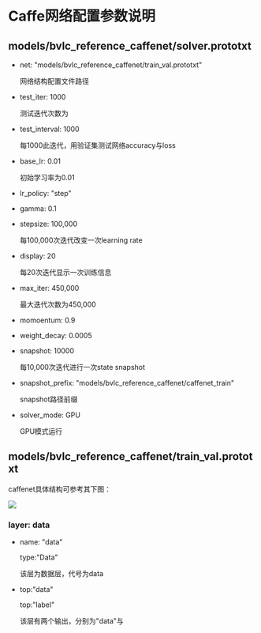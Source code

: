 # Caffe网络配置参数说明

## models/bvlc_reference_caffenet/solver.prototxt

- net: "models/bvlc_reference_caffenet/train_val.prototxt"

    网络结构配置文件路径
    
- test_iter: 1000

    测试迭代次数为

- test_interval: 1000

    每1000此迭代，用验证集测试网络accuracy与loss
    
- base_lr: 0.01

    初始学习率为0.01
    
- lr_policy: "step"

- gamma: 0.1

- stepsize: 100,000

    每100,000次迭代改变一次learning rate
    
- display: 20

    每20次迭代显示一次训练信息
    
- max_iter: 450,000

    最大迭代次数为450,000
    
- momoentum: 0.9

- weight_decay: 0.0005

- snapshot: 10000

    每10,000次迭代进行一次state snapshot
    
- snapshot_prefix: "models/bvlc_reference_caffenet/caffenet_train"
 
    snapshot路径前缀
    
- solver_mode: GPU

    GPU模式运行
    

## models/bvlc_reference_caffenet/train_val.prototxt

caffenet具体结构可参考其下图：

![ ](http://s1.sinaimg.cn/large/004j58Jbzy6NvjDo5UI60&690)

### layer: data

- name: "data"  

    type:"Data"

    该层为数据层，代号为data
    
- top:"data"

    top:"label"
    
    该层有两个输出，分别为"data"与